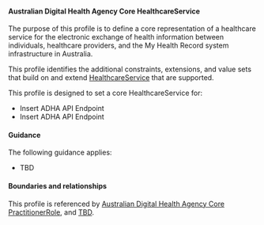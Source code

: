 #### Australian Digital Health Agency Core HealthcareService
The purpose of this profile is to define a core representation of a healthcare service for the electronic exchange of health information between individuals, healthcare providers, and the My Health Record system infrastructure in Australia.

This profile identifies the additional constraints, extensions, and value sets that build on and extend [HealthcareService](http://hl7.org/fhir/R4/healthcareservice.html) that are supported. 

This profile is designed to set a core HealthcareService for:
* Insert ADHA API Endpoint
* Insert ADHA API Endpoint

#### Guidance
The following guidance applies:
* TBD

#### Boundaries and relationships
This profile is referenced by 
[Australian Digital Health Agency Core PractitionerRole](StructureDefinition-dh-practitionerrole-core-1.html), and 
[TBD](StructureDefinition-TBD-1.html).